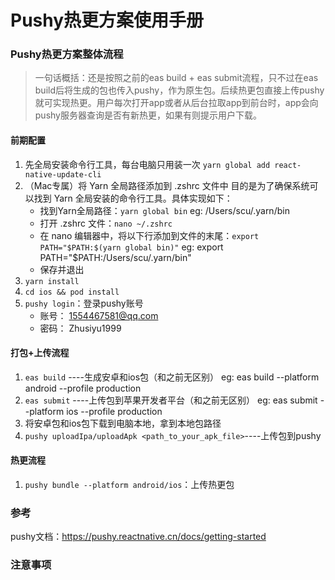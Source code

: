 # Pushy热更方案使用手册

### Pushy热更方案整体流程
>一句话概括：还是按照之前的eas build + eas submit流程，只不过在eas build后将生成的包也传入pushy，作为原生包。后续热更包直接上传pushy就可实现热更。用户每次打开app或者从后台拉取app到前台时，app会向pushy服务器查询是否有新热更，如果有则提示用户下载。

#### 前期配置
1. 先全局安装命令行工具，每台电脑只用装一次
   `yarn global add react-native-update-cli`
2. （Mac专属）将 Yarn 全局路径添加到 .zshrc 文件中
   目的是为了确保系统可以找到 Yarn 全局安装的命令行工具。具体实现如下：
   - 找到Yarn全局路径：`yarn global bin` eg: /Users/scu/.yarn/bin
   - 打开 .zshrc 文件：`nano ~/.zshrc`
   - 在 nano 编辑器中，将以下行添加到文件的末尾：`export PATH="$PATH:$(yarn global bin)"` eg: export PATH="$PATH:/Users/scu/.yarn/bin"
   - 保存并退出
3. `yarn install`
4. `cd ios && pod install`
5. `pushy login`：登录pushy账号
   - 账号： 1554467581@qq.com
   - 密码： Zhusiyu1999

#### 打包+上传流程
1. `eas build` ----生成安卓和ios包（和之前无区别） eg: eas build --platform android --profile production
2. `eas submit` ----上传包到苹果开发者平台（和之前无区别） eg: eas submit --platform ios --profile production
3. 将安卓包和ios包下载到电脑本地，拿到本地包路径
4. `pushy uploadIpa/uploadApk <path_to_your_apk_file>`----上传包到pushy

#### 热更流程
1. `pushy bundle --platform android/ios`：上传热更包

### 参考
   pushy文档：https://pushy.reactnative.cn/docs/getting-started

### 注意事项


